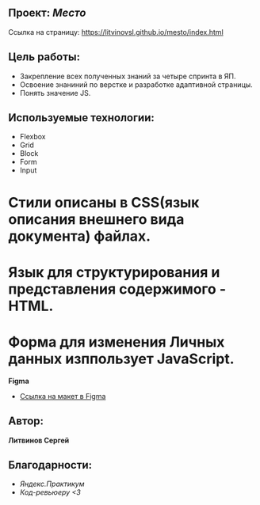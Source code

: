 ## Проект: *Место*
Ссылка на страницу: https://litvinovsl.github.io/mesto/index.html
## Цель работы:
* Закрепление всех полученных знаний за четыре спринта в ЯП.
* Освоение знаниний по верстке и разработке адаптивной страницы.
* Понять значение JS.
## Используемые технологии:
* Flexbox
* Grid
* Block
* Form
* Input

# Стили описаны в CSS(язык описания внешнего вида документа) файлах.
# Язык для структурирования и представления содержимого - HTML.
# Форма для изменения Личных данных изппользует JavaScript.

**Figma**

* [Ссылка на макет в Figma](https://www.figma.com/file/2cn9N9jSkmxD84oJik7xL7/JavaScript.-Sprint-4?node-id=0%3A1)

## Автор:
**Литвинов Сергей** 

## Благодарности:  
* *Яндекс.Практикум*   
* *Код-ревьюеру <3*